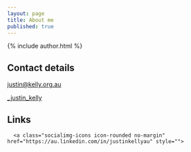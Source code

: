 ```yaml
---
layout: page
title: About me
published: true
---
```


{% include author.html %}

## Contact details

<p class="socialimg-p">
  <a id="contact_details"></a>
  <a class="socialimg-icons icon-rounded no-margin " href="mailto:justin@kelly.org.au" style="">
	<i class="fa icon-envelope-o fa-lg"></i><span>justin@kelly.org.au</span>
    </a>
</p>

<p class="socialimg-p">
  <a class="socialimg-icons icon-rounded no-margin " href="https://twitter.com/_justin_kelly" style="">
<i class="fa icon-twitter fa-lg"></i><span>_justin_kelly</span>
    </a>
</p>

## Links

<p class="socialimg-p">
  <a class="socialimg-icons icon-rounded no-margin" href="https://github.com/justinkelly" style="">
<i class="fa icon-github fa-lg"></i>
    </a>
    
      <a class="socialimg-icons icon-rounded no-margin" href="https://au.linkedin.com/in/justinkellyau" style="">
<i class="fa icon-linkedin fa-lg"></i>
    </a>
  
  <a class=" socialimg-icons icon-rounded no-margin" href="http://justin.kelly.org.au/+" style="">
<i class="fa icon-google-plus fa-lg"></i>
    </a>
    
<a class=" socialimg-icons icon-rounded no-margin" href="http://feeds.feedburner.com/justinkelly" style="">
	<i class="fa icon-rss fa-lg"></i>
	</a>

</p>
